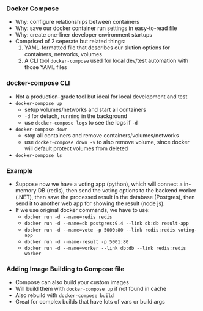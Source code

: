 ### Docker Compose
- Why: configure relationships between containers
- Why: save our docker container run settings in easy-to-read file
- Why: create one-liner developer environment startups
- Comprised of 2 seperate but related things:
    1. YAML-formatted file that describes our slution options for containers, networks, volumes
    2. A CLI tool `docker-compose` used for local dev/test automation with those YAML files


### docker-compose CLI
- Not a production-grade tool but ideal for local development and test
- `docker-compose up`
    - setup volumes/networks and start all containers
    - `-d` for detach, running in the background
    - use `docker-compose logs` to see the logs if `-d`
- `docker-compose down`
    - stop all containers and remove containers/volumes/networks
    - use `docker-compose down -v` to also remove volume, since docker will default protect volumes from deleted
- `docker-compose ls`


### Example
- Suppose now we have a voting app (python), which will connect a in-memory DB (redis), then send the voting options to the backend worker (.NET), then save the processed result in the database (Postgres), then send it to another web app for showing the result (node js).
- If we use original docker commands, we have to use:
    - `docker run -d --name=redis redis`
    - `docker run -d --name=db postgres:9.4 --link db:db result-app`
    - `docker run -d --name=vote -p 5000:80 --link redis:redis voting-app`
    - `docker run -d --name-result -p 5001:80`
    - `docker run -d --name=worker --link db:db --link redis:redis worker`


### Adding Image Building to Compose file
- Compose can also build your custom images
- Will build them with `docker-compose up` if not found in cache
- Also rebuild with `docker-compose build`
- Great for complex builds that have lots of vars or build args